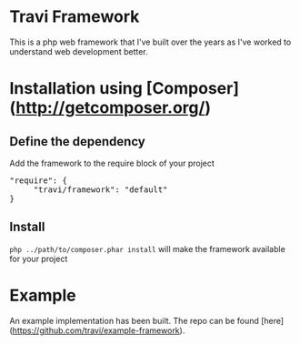 Travi Framework
===============

This is a php web framework that I've built over the years as I've worked to understand web development better.

# Installation using [Composer] (http://getcomposer.org/)
## Define the dependency
Add the framework to the require block of your project

<pre>"require": {
     "travi/framework": "default"
}</pre>

## Install
`php ../path/to/composer.phar install` will make the framework available for your project

# Example
An example implementation has been built. The repo can be found [here] (https://github.com/travi/example-framework).